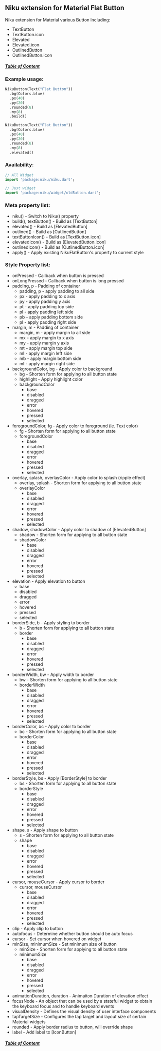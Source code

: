 ## Niku extension for Material Flat Button

Niku extension for Material various Button
Including:
- TextButton
- TextButton.icon
- Elevated
- Elevated.icon
- OutlinedButton
- OutlinedButton.icon

##### [Table of Content](https://github.com/saltyaom/niku/blob/main/doc/widget/README.md)


### Example usage:
```dart
NikuButton(Text("Flat Button"))
  .bg(Colors.blue)
  .px(40)
  .py(20)
  .rounded(8)
  .my(8)
  .build()

NikuButton(Text("Flat Button"))
  .bg(Colors.blue)
  .px(40)
  .py(20)
  .rounded(8)
  .my(8)
  .elevated()
```

### Availability: 
```dart
// All Widget
import 'package:niku/niku.dart';

// Just widget
import 'package:niku/widget/oldButton.dart';
```

### Meta property list:
- niku() - Switch to Niku() property
- build(), textButton() - Build as [TextButton]
- elevated() - Build as [ElevatedButton]
- outlined() - Build as [OutlinedButton]
- textButtonIcon() - Build as [TextButton.icon]
- elevatedIcon() - Build as [ElevatedButton.icon]
- outlinedIcon() - Build as [OutlinedButton.icon]
- apply() - Apply existing NikuFlatButton's property to current style

### Style Property list:
- onPressed - Callback when button is pressed
- onLongPressed - Callback when button is long pressed
- padding, p - Padding of container
  - padding, p - apply padding to all side
  - px - apply padding to x axis
  - py - apply padding y axis
  - pt - apply padding top side
  - pl - apply padding left side
  - pb - apply padding bottom side
  - pl - apply padding right side
- margin, m - Padding of container
  - margin, m - apply margin to all side
  - mx - apply margin to x axis
  - my - apply margin y axis
  - mt - apply margin top side
  - ml - apply margin left side
  - mb - apply margin bottom side
  - ml - apply margin right side
- backgroundColor, bg - Apply color to background
  - bg - Shorten form for applying to all button state
  - highlight - Apply highlight color
  - backgroundColor
    - base
    - disabled
    - dragged
    - error
    - hovered
    - pressed
    - selected
- foregroundColor, fg - Apply color to foreground (ie. Text color)
  - fg - Shorten form for applying to all button state
  - foregroundColor
    - base
    - disabled
    - dragged
    - error
    - hovered
    - pressed
    - selected
- overlay, splash, overlayColor - Apply color to splash (ripple effect)
  - overlay, splash - Shorten form for applying to all button state
  - overlayColor
    - base
    - disabled
    - dragged
    - error
    - hovered
    - pressed
    - selected
- shadow, shadowColor - Apply color to shadow of [ElevatedButton]
  - shadow - Shorten form for applying to all button state
  - shadowColor
    - base
    - disabled
    - dragged
    - error
    - hovered
    - pressed
    - selected
- elevation - Apply elevation to button
  - base
  - disabled
  - dragged
  - error
  - hovered
  - pressed
  - selected
- borderSide, b - Apply styling to border
  - b - Shorten form for applying to all button state
  - border
    - base
    - disabled
    - dragged
    - error
    - hovered
    - pressed
    - selected
- borderWidth, bw - Apply width to border
  - bw - Shorten form for applying to all button state
  - borderWidth
    - base
    - disabled
    - dragged
    - error
    - hovered
    - pressed
    - selected
- borderColor, bc - Apply color to border
  - bc - Shorten form for applying to all button state
  - borderColor
    - base
    - disabled
    - dragged
    - error
    - hovered
    - pressed
    - selected
- borderStyle, bs - Apply [BorderStyle] to border
  - bs - Shorten form for applying to all button state
  - borderStyle
    - base
    - disabled
    - dragged
    - error
    - hovered
    - pressed
    - selected
- shape, s - Apply shape to button
  - s - Shorten form for applying to all button state
  - shape
    - base
    - disabled
    - dragged
    - error
    - hovered
    - pressed
    - selected
- cursor, mouseCursor - Apply cursor to border
  - cursor, mouseCursor
    - base
    - disabled
    - dragged
    - error
    - hovered
    - pressed
    - selected
- clip - Apply clip to button
- autofocus - Determine whether button should be auto focus
- cursor - Set cursor when hovered on widget
- minSize, minimumSize - Set minimum size of button
  - minSize - Shorten form for applying to all button state
  - minimumSize
    - base
    - disabled
    - dragged
    - error
    - hovered
    - pressed
    - selected
- animationDuration, duration - Animaiton Duration of elevation effect
- focusNode - An object that can be used by a stateful widget to obtain the keyboard focus and to handle keyboard events
- visualDensity - Defines the visual density of user interface components
- tapTargetSize - Configures the tap target and layout size of certain Material widgets
- rounded - Apply border radius to button, will override shape
- label - Add label to [IconButton]
##### [Table of Content](https://github.com/saltyaom/niku/blob/main/doc/widget/README.md)
